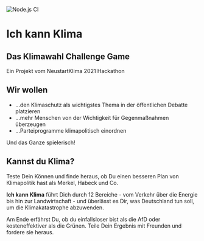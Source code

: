 ![Node.js CI](https://github.com/neustartklima/ich-kann-klima/actions/workflows/node.js.yml/badge.svg)

# Ich kann Klima

## Das Klimawahl Challenge Game

Ein Projekt vom NeustartKlima 2021 Hackathon

## Wir wollen

- ...den Klimaschutz als wichtigstes Thema in der öffentlichen Debatte platzieren
- ...mehr Menschen von der Wichtigkeit für Gegenmaßnahmen überzeugen
- ...Parteiprogramme klimapolitisch einordnen

Und das Ganze spielerisch!

## Kannst du Klima?

Teste Dein Können und finde heraus, ob Du einen besseren Plan von Klimapolitik hast als Merkel, Habeck und Co.

**Ich kann Klima** führt Dich durch 12 Bereiche - vom Verkehr über die Energie bis hin zur Landwirtschaft -
und überlässt es Dir, was Deutschland tun soll, um die Klimakatastrophe abzuwenden.

Am Ende erfährst Du, ob du einfallsloser bist als die AfD oder kosteneffektiver als die Grünen.
Teile Dein Ergebnis mit Freunden und fordere sie heraus.
